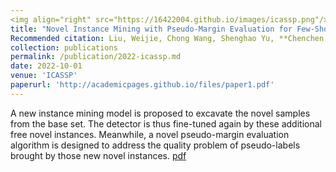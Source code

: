 ```yaml
---
<img align="right" src="https://16422004.github.io/images/icassp.png"/>
title: "Novel Instance Mining with Pseudo-Margin Evaluation for Few-Shot Object Detection"
Recommended citation: Liu, Weijie, Chong Wang, Shenghao Yu, **Chenchen Tao**, Jun Wang, and Jiafei Wu
collection: publications
permalink: /publication/2022-icassp.md
date: 2022-10-01
venue: 'ICASSP'
paperurl: 'http://academicpages.github.io/files/paper1.pdf'
---
```

A new instance mining model is proposed to excavate the novel samples from the base set. The detector 
is thus fine-tuned again by these additional free novel 
instances. Meanwhile, a novel pseudo-margin evaluation
algorithm is designed to address the quality problem of 
pseudo-labels brought by those new novel instances.
[pdf](http://16422004.github.io/files/icassp.pdf)
